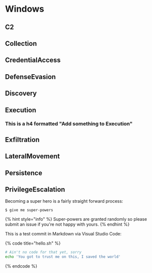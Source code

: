# Windows

## C2

## Collection

## CredentialAccess

## DefenseEvasion

## Discovery

## Execution

### This is a h4 formatted "Add something to Execution"

## Exfiltration

## LateralMovement

## Persistence

## PrivilegeEscalation

Becoming a super hero is a fairly straight forward process:

```text
$ give me super-powers
```

{% hint style="info" %}
Super-powers are granted randomly so please submit an issue if you're not happy with yours.
{% endhint %}

This is a test commit in Markdown via Visual Studio Code:

{% code title="hello.sh" %}
```bash
# Ain't no code for that yet, sorry
echo 'You got to trust me on this, I saved the world'
```
{% endcode %}

